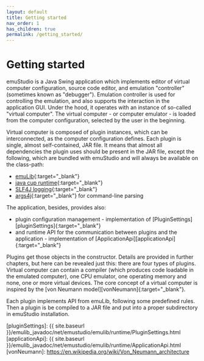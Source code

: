 ```yaml
---
layout: default
title: Getting started
nav_order: 1
has_children: true
permalink: /getting_started/
---
```


# Getting started

emuStudio is a Java Swing application which implements editor of virtual computer configuration, source code editor, and emulation "controller" (sometimes known as "debugger"). Emulation controller is used for controlling the emulation, and also supports the interaction in the application GUI. Under the hood, it operates with an instance of so-called "virtual computer". The virtual computer - or computer emulator - is loaded from the computer configuration, selected by the user in the beginning.

Virtual computer is composed of plugin instances, which can be interconnected, as the computer configuration defines.
Each plugin is single, almost self-contained, JAR file. It means that almost all dependencies the plugin uses should be
present in the JAR file, except the following, which are bundled with emuStudio and will always be available on the class-path:

- [emuLib][emulib]{:target="_blank"}
- [java cup runtime][java-cup]{:target="_blank"}
- [SLF4J logging][slf4j]{:target="_blank"}
- [args4j][args4j]{:target="_blank"} for command-line parsing

The application, besides, provides also:

- plugin configuration management - implementation of [PluginSettings][pluginSettings]{:target="_blank"}
- and runtime API for the communication between plugins and the application - implementation of [ApplicationApi][applicationApi]{:target="_blank"}

Plugins get those objects in the constructor. Details are provided in further chapters, but here can be revealed just this: there are four types of plugins. Virtual computer can contain a compiler (which produces code loadable in the emulated computer), one CPU emulator, one operating memory and none, one or more virtual devices. The core concept of a virtual computer is inspired by the [von Neumann model][vonNeumann]{:target="_blank"}.

Each plugin implements API from emuLib, following some predefined rules. Then a plugin is be compiled to a JAR file
and put into a proper subdirectory in emuStudio installation.

[emulib]: https://search.maven.org/artifact/net.emustudio/emulib/11.5.0/jar
[java-cup]: https://mvnrepository.com/artifact/com.github.vbmacher/java-cup-runtime/11b-20160615
[slf4j]: https://mvnrepository.com/artifact/org.slf4j/slf4j-api/1.7.30
[args4j]: https://mvnrepository.com/artifact/args4j/args4j/2.33
[pluginSettings]: {{ site.baseurl }}/emulib_javadoc/net/emustudio/emulib/runtime/PluginSettings.html
[applicationApi]: {{ site.baseurl }}/emulib_javadoc/net/emustudio/emulib/runtime/ApplicationApi.html
[vonNeumann]: https://en.wikipedia.org/wiki/Von_Neumann_architecture
